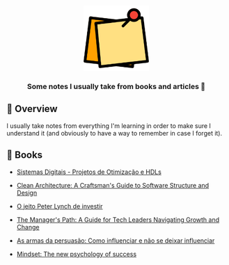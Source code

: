 <p align="center">
	<img src="./icon.png" width="150" alt="notes icon" />
</p>

<h3 align="center">
  Some notes I usually take from books and articles 📒
</h3>

## 📌 Overview

I usually take notes from everything I'm learning in order to make sure I understand it (and obviously to have a way to remember in case I forget it).

## 📓 Books

- [Sistemas Digitais - Projetos de Otimização e HDLs](./books/Sistemas%20Digitais%20-%20Projetos%20de%20Otimiza%C3%A7%C3%A3o%20e%20HDLs.md)

- [Clean Architecture: A Craftsman's Guide to Software Structure and Design](./books/Clean%20Architecture:%20A%20Craftsman's%20Guide%20to%20Software%20Structure%20and%20Design.md)

- [O jeito Peter Lynch de investir](./books/O%20jeito%20Peter%20Lynch%20de%20investir.md)

- [The Manager's Path: A Guide for Tech Leaders Navigating Growth and Change](./books/The%20Manager's%20Path:%20A%20Guide%20for%20Tech%20Leaders%20Navigating%20Growth%20and%20Change.md)

- [As armas da persuasão: Como influenciar e não se deixar influenciar](./books/As%20armas%20da%20persuasão:%20Como%20influenciar%20e%20não%20se%20deixar%20influenciar.md)

- [Mindset: The new psychology of success](./books/Mindset:%20The%20new%20psychology%20of%20success.md)

